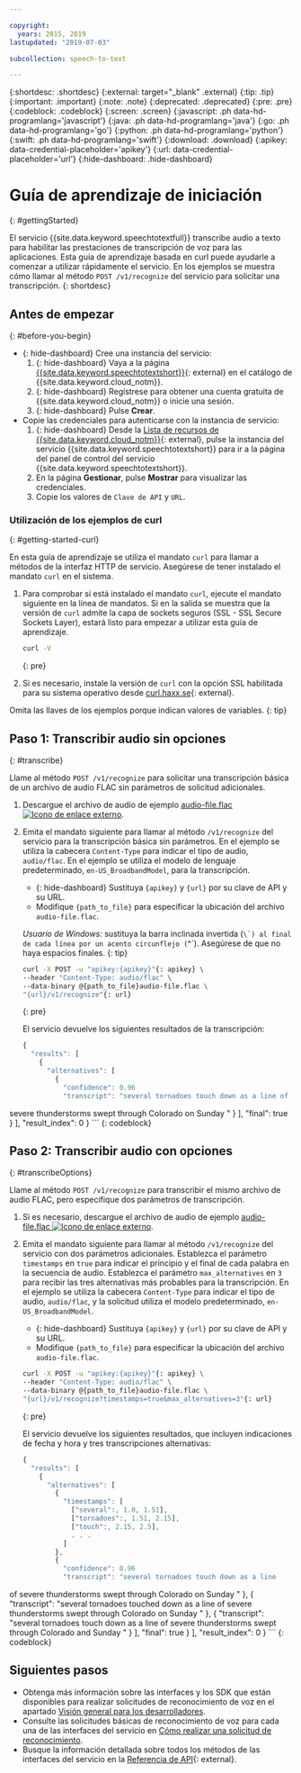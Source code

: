 ```yaml
---

copyright:
  years: 2015, 2019
lastupdated: "2019-07-03"

subcollection: speech-to-text

---
```


{:shortdesc: .shortdesc}
{:external: target="_blank" .external}
{:tip: .tip}
{:important: .important}
{:note: .note}
{:deprecated: .deprecated}
{:pre: .pre}
{:codeblock: .codeblock}
{:screen: .screen}
{:javascript: .ph data-hd-programlang='javascript'}
{:java: .ph data-hd-programlang='java'}
{:go: .ph data-hd-programlang='go'}
{:python: .ph data-hd-programlang='python'}
{:swift: .ph data-hd-programlang='swift'}
{:download: .download}
{:apikey: data-credential-placeholder='apikey'}
{:url: data-credential-placeholder='url'}
{:hide-dashboard: .hide-dashboard}

# Guía de aprendizaje de iniciación
{: #gettingStarted}

El servicio {{site.data.keyword.speechtotextfull}} transcribe audio a texto para habilitar las prestaciones de transcripción de voz para las aplicaciones. Esta guía de aprendizaje basada en curl puede ayudarle a comenzar a utilizar rápidamente el servicio. En los ejemplos se muestra cómo llamar al método `POST /v1/recognize` del servicio para solicitar una transcripción.
{: shortdesc}

## Antes de empezar
{: #before-you-begin}

- {: hide-dashboard}  Cree una instancia del servicio:
    1.  {: hide-dashboard} Vaya a la página [{{site.data.keyword.speechtotextshort}}](https://{DomainName}/catalog/services/speech-to-text){: external} en el catálogo de {{site.data.keyword.cloud_notm}}.
    1.  {: hide-dashboard} Regístrese para obtener una cuenta gratuita de {{site.data.keyword.cloud_notm}} o inicie una sesión.
    1.  {: hide-dashboard} Pulse **Crear**.
-   Copie las credenciales para autenticarse con la instancia de servicio:
    1.  {: hide-dashboard} Desde la [Lista de recursos de {{site.data.keyword.cloud_notm}}](https://{DomainName}/resources){: external}, pulse la instancia del servicio {{site.data.keyword.speechtotextshort}} para ir a la página del panel de control del servicio {{site.data.keyword.speechtotextshort}}.
    1.  En la página **Gestionar**, pulse **Mostrar** para visualizar las credenciales.
    1.  Copie los valores de `Clave de API` y `URL`.

### Utilización de los ejemplos de curl
{: #getting-started-curl}

En esta guía de aprendizaje se utiliza el mandato `curl` para llamar a métodos de la interfaz HTTP de servicio. Asegúrese de tener instalado el mandato `curl` en el sistema.

1.  Para comprobar si está instalado el mandato `curl`, ejecute el mandato siguiente en la línea de mandatos. Si en la salida se muestra que la versión de `curl` admite la capa de sockets seguros (SSL - SSL Secure Sockets Layer), estará listo para empezar a utilizar esta guía de aprendizaje.

    ```bash
    curl -V
    ```
    {: pre}

1.  Si es necesario, instale la versión de `curl` con la opción SSL habilitada para su sistema operativo desde [curl.haxx.se](https://curl.haxx.se/){: external}.

Omita las llaves de los ejemplos porque indican valores de variables.
{: tip}

## Paso 1: Transcribir audio sin opciones
{: #transcribe}

Llame al método `POST /v1/recognize` para solicitar una transcripción básica de un archivo de audio FLAC sin parámetros de solicitud adicionales.

1.  Descargue el archivo de audio de ejemplo <a target="_blank" href="https://watson-developer-cloud.github.io/doc-tutorial-downloads/speech-to-text/audio-file.flac" download="audio-file.flac">audio-file.flac <img src="../../icons/launch-glyph.svg" alt="Icono de enlace externo" title="Icono de enlace externo"></a>.
1.  Emita el mandato siguiente para llamar al método `/v1/recognize` del servicio para la transcripción básica sin parámetros. En el ejemplo se utiliza la cabecera `Content-Type` para indicar el tipo de audio, `audio/flac`. En el ejemplo se utiliza el modelo de lenguaje predeterminado, `en-US_BroadbandModel`, para la transcripción.
    -   {: hide-dashboard} Sustituya `{apikey}` y `{url}` por su clave de API y su URL.
    -   Modifique `{path_to_file}` para especificar la ubicación del archivo `audio-file.flac`.

    *Usuario de Windows:* sustituya la barra inclinada invertida (``\`) al final de cada línea por un acento circunflejo (``^`). Asegúrese de que no haya espacios finales.
    {: tip}

    ```bash
    curl -X POST -u "apikey:{apikey}"{: apikey} \
    --header "Content-Type: audio/flac" \
    --data-binary @{path_to_file}audio-file.flac \
    "{url}/v1/recognize"{: url}
    ```
    {: pre}

    El servicio devuelve los siguientes resultados de la transcripción:

    ```javascript
    {
      "results": [
        {
          "alternatives": [
            {
              "confidence": 0.96
              "transcript": "several tornadoes touch down as a line of
severe thunderstorms swept through Colorado on Sunday "
            }
          ],
          "final": true
        }
      ],
      "result_index": 0
    }
    ```
    {: codeblock}

## Paso 2: Transcribir audio con opciones
{: #transcribeOptions}

Llame al método `POST /v1/recognize` para transcribir el mismo archivo de audio FLAC, pero especifique dos parámetros de transcripción.

1.  Si es necesario, descargue el archivo de audio de ejemplo <a target="_blank" href="https://watson-developer-cloud.github.io/doc-tutorial-downloads/speech-to-text/audio-file.flac" download="audio-file.flac">audio-file.flac <img src="../../icons/launch-glyph.svg" alt="Icono de enlace externo" title="Icono de enlace externo"></a>.
1.  Emita el mandato siguiente para llamar al método `/v1/recognize` del servicio con dos parámetros adicionales. Establezca el parámetro `timestamps` en `true` para indicar el principio y el final de cada palabra en la secuencia de audio. Establezca el parámetro `max_alternatives` en `3` para recibir las tres alternativas más probables para la transcripción. En el ejemplo se utiliza la cabecera `Content-Type` para indicar el tipo de audio, `audio/flac`, y la solicitud utiliza el modelo predeterminado, `en-US_BroadbandModel`.
    -   {: hide-dashboard} Sustituya `{apikey}` y `{url}` por su clave de API y su URL.
    -   Modifique `{path_to_file}` para especificar la ubicación del archivo `audio-file.flac`.

    ```bash
    curl -X POST -u "apikey:{apikey}"{: apikey} \
    --header "Content-Type: audio/flac" \
    --data-binary @{path_to_file}audio-file.flac \
    "{url}/v1/recognize?timestamps=true&max_alternatives=3"{: url}
    ```
    {: pre}

    El servicio devuelve los siguientes resultados, que incluyen indicaciones de fecha y hora y tres transcripciones alternativas:

    ```javascript
    {
      "results": [
        {
          "alternatives": [
            {
              "timestamps": [
                ["several":, 1.0, 1.51],
                ["tornadoes":, 1.51, 2.15],
                ["touch":, 2.15, 2.5],
                . . .
              ]
            },
            {
              "confidence": 0.96
              "transcript": "several tornadoes touch down as a line
of severe thunderstorms swept through Colorado on Sunday "
            },
            {
              "transcript": "several tornadoes touched down as a line of
severe thunderstorms swept through Colorado on Sunday "
            },
            {
              "transcript": "several tornadoes touch down as a line
of severe thunderstorms swept through Colorado and Sunday "
            }
          ],
          "final": true
        }
      ],
      "result_index": 0
    }
    ```
    {: codeblock}

## Siguientes pasos

-   Obtenga más información sobre las interfaces y los SDK que están disponibles para realizar solicitudes de reconocimiento de voz en el apartado [Visión general para los desarrolladores](/docs/services/speech-to-text?topic=speech-to-text-developerOverview).
-   Consulte las solicitudes básicas de reconocimiento de voz para cada una de las interfaces del servicio en [Cómo realizar una solicitud de reconocimiento](/docs/services/speech-to-text?topic=speech-to-text-basic-request).
-   Busque la información detallada sobre todos los métodos de las interfaces del servicio en la [Referencia de API](https://{DomainName}/apidocs/speech-to-text){: external}.
